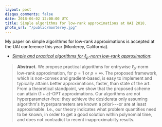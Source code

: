 ```yaml
---
layout: post
disqus_comments: false
date: 2018-06-02 12:00:00 UTC
title: Simple algorithms for low-rank approximations at UAI 2018.
photo_url: "/public/monterey.jpg"
---
```


My paper on simple algorithms for low-rank approximations is accepted at the UAI conference this year (Monterey, California).

- [*Simple and practical algorithms for $\ell_p$-norm low-rank approximation*](/pubs/Conferences/LpLR.pdf): 

>**Abstract.** 
>We propose practical algorithms for entrywise $\ell_p$-norm low-rank approximation, 
for $p = 1$ or $p = \infty$. The proposed framework, which is non-convex and gradient-based, 
is easy to implement and typically attains better approximations, faster, than state of 
the art. From a theoretical standpoint, we show that the proposed scheme can attain 
$(1 + \varepsilon)$-OPT approximations. Our algorithms are not hyperparameter-free: they 
achieve the desiderata only assuming algorithm's hyperparameters are known a priori---or 
are at least approximable. I.e., our theory indicates what problem quantities need to 
be known, in order to get a good solution within polynomial time, and does not contradict to
 recent inapproximabilty results. 